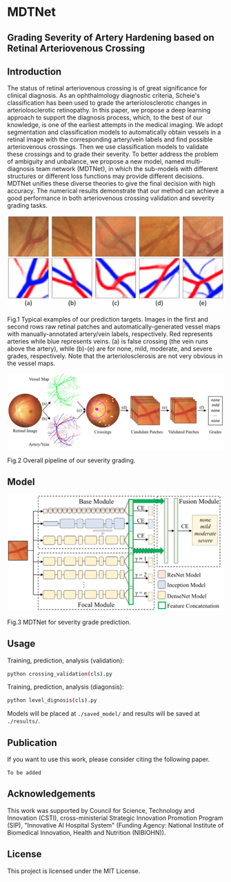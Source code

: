 # MDTNet


## Grading Severity of Artery Hardening based on Retinal Arteriovenous Crossing

## Introduction
The status of retinal arteriovenous crossing is of great significance for clinical diagnosis. As an ophthalmology diagnostic criteria, Scheie's classification has been used to grade the arteriolosclerotic changes in arteriolosclerotic retinopathy. In this paper, we propose a deep learning approach to support the diagnosis process, which, to the best of our knowledge, is one of the earliest attempts in the medical imaging.  We adopt segmentation and classification models to automatically obtain vessels in a retinal image with the corresponding artery/vein labels and find possible arteriovenous crossings. Then we use classification models to validate these crossings and to grade their severity. To better address the problem of ambiguity and unbalance, we propose a new model, named multi-diagnosis team network (MDTNet), in which the sub-models with different structures or different loss functions may provide different decisions. MDTNet unifies these diverse theories to give the final decision with high accuracy. The numerical results demonstrate that our method can achieve a good performance in both arteriovenous crossing validation and severity grading tasks.

![Network Structure](./pics/typical_examples.jpg)

Fig.1 Typical examples of our prediction targets. Images in the first and second rows raw retinal patches and automatically-generated vessel maps with manually-annotated artery/vein labels, respectively. Red represents arteries while blue represents veins. (a) is false crossing (the vein runs above the artery), while (b)-(e) are for none, mild, moderate, and severe grades, respectively. Note that the arteriolosclerosis are not very obvious in the vessel maps.

![Network Structure](./pics/pipeline.jpg)

Fig.2 Overall pipeline of our severity grading.

## Model

![Network Structure](./pics/structure.jpg)

Fig.3 MDTNet for severity grade prediction.

## Usage

Training, prediction, analysis (validation):

```bash
python crossing_validation(cls).py
```

Training, prediction, analysis (diagonsis):

```bash
python level_dignosis(cls).py
```

Models will be placed at `./saved_model/` and results will be saved at `./results/`.


## Publication

If you want to use this work, please consider citing the following paper.

```
To be added
```

## Acknowledgements

This work was supported by Council for Science, Technology and Innovation (CSTI), cross-ministerial Strategic Innovation Promotion Program (SIP), "Innovative AI Hospital System" (Funding Agency: National Institute of Biomedical Innovation, Health and Nutrition (NIBIOHN)).

## License

This project is licensed under the MIT License.